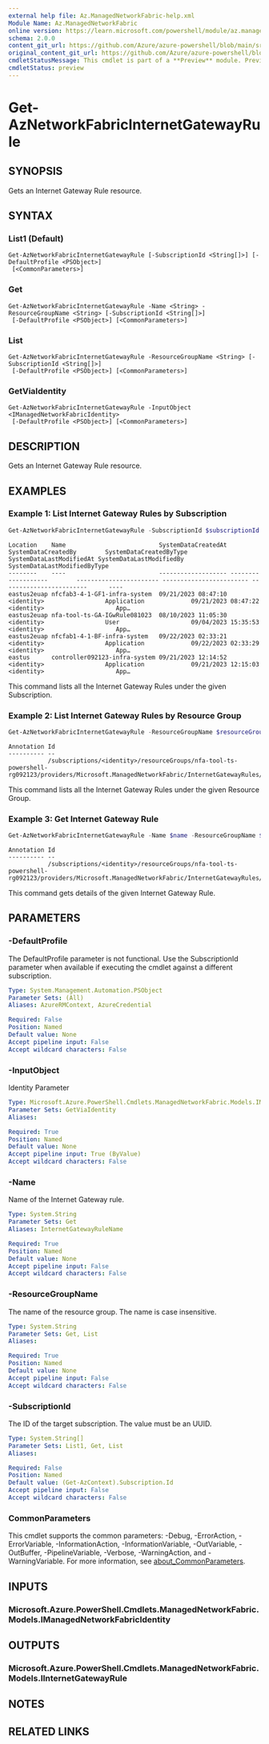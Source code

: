 ```yaml
---
external help file: Az.ManagedNetworkFabric-help.xml
Module Name: Az.ManagedNetworkFabric
online version: https://learn.microsoft.com/powershell/module/az.managednetworkfabric/get-aznetworkfabricinternetgatewayrule
schema: 2.0.0
content_git_url: https://github.com/Azure/azure-powershell/blob/main/src/ManagedNetworkFabric/ManagedNetworkFabric/help/Get-AzNetworkFabricInternetGatewayRule.md
original_content_git_url: https://github.com/Azure/azure-powershell/blob/main/src/ManagedNetworkFabric/ManagedNetworkFabric/help/Get-AzNetworkFabricInternetGatewayRule.md
cmdletStatusMessage: This cmdlet is part of a **Preview** module. Preview versions aren't recommended for use in production environments. For more information, see https://aka.ms/azps-refstatus.
cmdletStatus: preview
---
```

# Get-AzNetworkFabricInternetGatewayRule

## SYNOPSIS
Gets an Internet Gateway Rule resource.

## SYNTAX

### List1 (Default)
```
Get-AzNetworkFabricInternetGatewayRule [-SubscriptionId <String[]>] [-DefaultProfile <PSObject>]
 [<CommonParameters>]
```

### Get
```
Get-AzNetworkFabricInternetGatewayRule -Name <String> -ResourceGroupName <String> [-SubscriptionId <String[]>]
 [-DefaultProfile <PSObject>] [<CommonParameters>]
```

### List
```
Get-AzNetworkFabricInternetGatewayRule -ResourceGroupName <String> [-SubscriptionId <String[]>]
 [-DefaultProfile <PSObject>] [<CommonParameters>]
```

### GetViaIdentity
```
Get-AzNetworkFabricInternetGatewayRule -InputObject <IManagedNetworkFabricIdentity>
 [-DefaultProfile <PSObject>] [<CommonParameters>]
```

## DESCRIPTION
Gets an Internet Gateway Rule resource.

## EXAMPLES

### Example 1: List Internet Gateway Rules by Subscription
```powershell
Get-AzNetworkFabricInternetGatewayRule -SubscriptionId $subscriptionId
```

```output
Location    Name                          SystemDataCreatedAt SystemDataCreatedBy        SystemDataCreatedByType SystemDataLastModifiedAt SystemDataLastModifiedBy      SystemDataLastModifiedByType
--------    ----                          ------------------- -------------------        ----------------------- ------------------------ ------------------------      ----
eastus2euap nfcfab3-4-1-GF1-infra-system  09/21/2023 08:47:10 <identity>                 Application             09/21/2023 08:47:22      <identity>                    App…
eastus2euap nfa-tool-ts-GA-IGwRule081023  08/10/2023 11:05:30 <identity>                 User                    09/04/2023 15:35:53      <identity>                    App…
eastus2euap nfcfab1-4-1-BF-infra-system   09/22/2023 02:33:21 <identity>                 Application             09/22/2023 02:33:29      <identity>                    App…
eastus      controller092123-infra-system 09/21/2023 12:14:52 <identity>                 Application             09/21/2023 12:15:03      <identity>                    App…
```

This command lists all the Internet Gateway Rules under the given Subscription.

### Example 2: List Internet Gateway Rules by Resource Group
```powershell
Get-AzNetworkFabricInternetGatewayRule -ResourceGroupName $resourceGroupName
```

```output
Annotation Id
---------- --
           /subscriptions/<identity>/resourceGroups/nfa-tool-ts-powershell-rg092123/providers/Microsoft.ManagedNetworkFabric/InternetGatewayRules/controller092123…
```

This command lists all the Internet Gateway Rules under the given Resource Group.

### Example 3: Get Internet Gateway Rule
```powershell
Get-AzNetworkFabricInternetGatewayRule -Name $name -ResourceGroupName $resourceGroupName
```

```output
Annotation Id
---------- --
           /subscriptions/<identity>/resourceGroups/nfa-tool-ts-powershell-rg092123/providers/Microsoft.ManagedNetworkFabric/InternetGatewayRules/controller092123…
```

This command gets details of the given Internet Gateway Rule.

## PARAMETERS

### -DefaultProfile
The DefaultProfile parameter is not functional.
Use the SubscriptionId parameter when available if executing the cmdlet against a different subscription.

```yaml
Type: System.Management.Automation.PSObject
Parameter Sets: (All)
Aliases: AzureRMContext, AzureCredential

Required: False
Position: Named
Default value: None
Accept pipeline input: False
Accept wildcard characters: False
```

### -InputObject
Identity Parameter

```yaml
Type: Microsoft.Azure.PowerShell.Cmdlets.ManagedNetworkFabric.Models.IManagedNetworkFabricIdentity
Parameter Sets: GetViaIdentity
Aliases:

Required: True
Position: Named
Default value: None
Accept pipeline input: True (ByValue)
Accept wildcard characters: False
```

### -Name
Name of the Internet Gateway rule.

```yaml
Type: System.String
Parameter Sets: Get
Aliases: InternetGatewayRuleName

Required: True
Position: Named
Default value: None
Accept pipeline input: False
Accept wildcard characters: False
```

### -ResourceGroupName
The name of the resource group.
The name is case insensitive.

```yaml
Type: System.String
Parameter Sets: Get, List
Aliases:

Required: True
Position: Named
Default value: None
Accept pipeline input: False
Accept wildcard characters: False
```

### -SubscriptionId
The ID of the target subscription.
The value must be an UUID.

```yaml
Type: System.String[]
Parameter Sets: List1, Get, List
Aliases:

Required: False
Position: Named
Default value: (Get-AzContext).Subscription.Id
Accept pipeline input: False
Accept wildcard characters: False
```

### CommonParameters
This cmdlet supports the common parameters: -Debug, -ErrorAction, -ErrorVariable, -InformationAction, -InformationVariable, -OutVariable, -OutBuffer, -PipelineVariable, -Verbose, -WarningAction, and -WarningVariable. For more information, see [about_CommonParameters](http://go.microsoft.com/fwlink/?LinkID=113216).

## INPUTS

### Microsoft.Azure.PowerShell.Cmdlets.ManagedNetworkFabric.Models.IManagedNetworkFabricIdentity

## OUTPUTS

### Microsoft.Azure.PowerShell.Cmdlets.ManagedNetworkFabric.Models.IInternetGatewayRule

## NOTES

## RELATED LINKS

